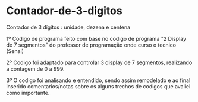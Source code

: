 # Contador-de-3-digitos
Contador de 3 dígitos : unidade, dezena e centena

 1º Codigo de programa feito com base no codigo de programa "2 Display de 7 segmentos" do professor de programação onde curso o tecnico (Senai)

 2º Codigo foi adaptado para controlar 3 display de 7 segmentos, realizando a contagem de 0 a 999.
 
 3º O codigo foi analisando e entendido, sendo assim remodelado e ao final inserido comentarios/notas sobre os alguns trechos de codigos que avaliei como importante.
